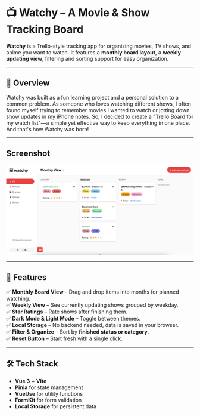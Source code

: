 # 📺 Watchy – A Movie & Show Tracking Board

**Watchy** is a Trello-style tracking app for organizing movies, TV shows, and anime you want to watch. It features a **monthly board layout**, a **weekly updating view**, filtering and sorting support for easy organization.

---

## 🍿 Overview

Watchy was built as a fun learning project and a personal solution to a common problem. As someone who loves watching different shows, I often found myself trying to remember movies I wanted to watch or jotting down show updates in my iPhone notes. So, I decided to create a "Trello Board for my watch list"—a simple yet effective way to keep everything in one place. And that's how Watchy was born!

---

## Screenshot

![Watchy Screenshot](/public/watchy-light-mode-screenshot.png)

---

## 🚀 Features

✅ **Monthly Board View** – Drag and drop items into months for planned watching.  
✅ **Weekly View** – See currently updating shows grouped by weekday.  
✅ **Star Ratings** – Rate shows after finishing them.  
✅ **Dark Mode & Light Mode** – Toggle between themes.  
✅ **Local Storage** – No backend needed, data is saved in your browser.  
✅ **Filter & Organize** – Sort by **finished status or category**.  
✅ **Reset Button** – Start fresh with a single click.

---

## 🛠️ Tech Stack

- **Vue 3** + **Vite**
- **Pinia** for state management
- **VueUse** for utility functions
- **FormKit** for form validation
- **Local Storage** for persistent data
